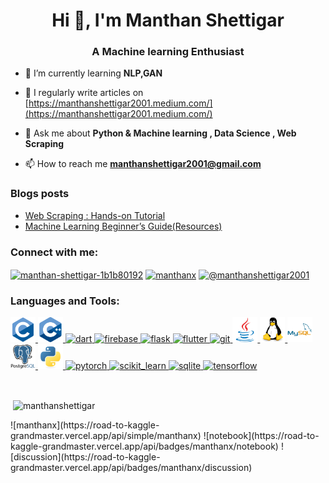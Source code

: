 <h1 align="center">Hi 👋, I'm Manthan Shettigar</h1>
<h3 align="center">A Machine learning Enthusiast</h3>

- 🌱 I’m currently learning **NLP,GAN**

- 📝 I regularly write articles on [https://manthanshettigar2001.medium.com/](https://manthanshettigar2001.medium.com/)

- 💬 Ask me about **Python & Machine learning , Data Science , Web Scraping**

- 📫 How to reach me **manthanshettigar2001@gmail.com**

### Blogs posts
<!-- BLOG-POST-LIST:START -->
- [Web Scraping : Hands-on Tutorial](https://manthanshettigar2001.medium.com/web-scraping-for-data-scientists-hands-on-tutorial-f1d71fc88673?source=rss-259a0caf79f3------2)
- [Machine Learning Beginner’s Guide&lpar;Resources&rpar;](https://manthanshettigar2001.medium.com/getting-started-with-ml-resources-beginners-guide-91b7e484db8b?source=rss-259a0caf79f3------2)
<!-- BLOG-POST-LIST:END --> 

<h3 align="left">Connect with me:</h3>
<p align="left">
<a href="https://linkedin.com/in/manthan-shettigar-1b1b80192" target="blank"><img align="center" src="https://raw.githubusercontent.com/rahuldkjain/github-profile-readme-generator/master/src/images/icons/Social/linked-in-alt.svg" alt="manthan-shettigar-1b1b80192" height="30" width="40" /></a>
<a href="https://kaggle.com/manthanx" target="blank"><img align="center" src="https://raw.githubusercontent.com/rahuldkjain/github-profile-readme-generator/master/src/images/icons/Social/kaggle.svg" alt="manthanx" height="30" width="40" /></a>
<a href="https://medium.com/@manthanshettigar2001" target="blank"><img align="center" src="https://raw.githubusercontent.com/rahuldkjain/github-profile-readme-generator/master/src/images/icons/Social/medium.svg" alt="@manthanshettigar2001" height="30" width="40" /></a>
</p>

<h3 align="left">Languages and Tools:</h3>
<p align="left"> <a href="https://www.cprogramming.com/" target="_blank"> <img src="https://raw.githubusercontent.com/devicons/devicon/master/icons/c/c-original.svg" alt="c" width="40" height="40"/> </a> <a href="https://www.w3schools.com/cpp/" target="_blank"> <img src="https://raw.githubusercontent.com/devicons/devicon/master/icons/cplusplus/cplusplus-original.svg" alt="cplusplus" width="40" height="40"/> </a> <a href="https://dart.dev" target="_blank"> <img src="https://www.vectorlogo.zone/logos/dartlang/dartlang-icon.svg" alt="dart" width="40" height="40"/> </a> <a href="https://firebase.google.com/" target="_blank"> <img src="https://www.vectorlogo.zone/logos/firebase/firebase-icon.svg" alt="firebase" width="40" height="40"/> </a> <a href="https://flask.palletsprojects.com/" target="_blank"> <img src="https://www.vectorlogo.zone/logos/pocoo_flask/pocoo_flask-icon.svg" alt="flask" width="40" height="40"/> </a> <a href="https://flutter.dev" target="_blank"> <img src="https://www.vectorlogo.zone/logos/flutterio/flutterio-icon.svg" alt="flutter" width="40" height="40"/> </a> <a href="https://git-scm.com/" target="_blank"> <img src="https://www.vectorlogo.zone/logos/git-scm/git-scm-icon.svg" alt="git" width="40" height="40"/> </a> <a href="https://www.java.com" target="_blank"> <img src="https://raw.githubusercontent.com/devicons/devicon/master/icons/java/java-original.svg" alt="java" width="40" height="40"/> </a> <a href="https://www.linux.org/" target="_blank"> <img src="https://raw.githubusercontent.com/devicons/devicon/master/icons/linux/linux-original.svg" alt="linux" width="40" height="40"/> </a> <a href="https://www.mysql.com/" target="_blank"> <img src="https://raw.githubusercontent.com/devicons/devicon/master/icons/mysql/mysql-original-wordmark.svg" alt="mysql" width="40" height="40"/> </a> <a href="https://www.postgresql.org" target="_blank"> <img src="https://raw.githubusercontent.com/devicons/devicon/master/icons/postgresql/postgresql-original-wordmark.svg" alt="postgresql" width="40" height="40"/> </a> <a href="https://www.python.org" target="_blank"> <img src="https://raw.githubusercontent.com/devicons/devicon/master/icons/python/python-original.svg" alt="python" width="40" height="40"/> </a> <a href="https://pytorch.org/" target="_blank"> <img src="https://www.vectorlogo.zone/logos/pytorch/pytorch-icon.svg" alt="pytorch" width="40" height="40"/> </a> <a href="https://scikit-learn.org/" target="_blank"> <img src="https://upload.wikimedia.org/wikipedia/commons/0/05/Scikit_learn_logo_small.svg" alt="scikit_learn" width="40" height="40"/> </a> <a href="https://www.sqlite.org/" target="_blank"> <img src="https://www.vectorlogo.zone/logos/sqlite/sqlite-icon.svg" alt="sqlite" width="40" height="40"/> </a> <a href="https://www.tensorflow.org" target="_blank"> <img src="https://www.vectorlogo.zone/logos/tensorflow/tensorflow-icon.svg" alt="tensorflow" width="40" height="40"/> </a> </p>

<!-- <p><img align="left" src="https://github-readme-stats.vercel.app/api/top-langs?username=manthanshettigar&show_icons=true&theme=dark&locale=en&layout=compact" alt="manthanshettigar" /></p> -->
<br>
<p>&nbsp;<img align="center" src="https://github-readme-stats.vercel.app/api?username=manthanshettigar&show_icons=true&theme=dark&locale=en" alt="manthanshettigar" /></p>
![manthanx](https://road-to-kaggle-grandmaster.vercel.app/api/simple/manthanx)
![notebook](https://road-to-kaggle-grandmaster.vercel.app/api/badges/manthanx/notebook)
![discussion](https://road-to-kaggle-grandmaster.vercel.app/api/badges/manthanx/discussion)

